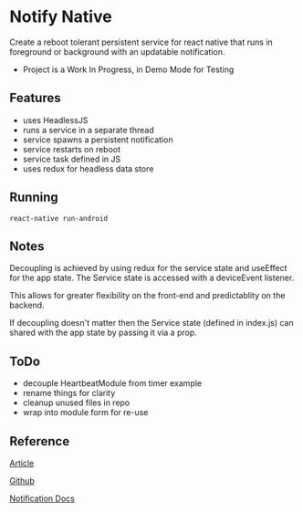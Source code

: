 # Notify Native
Create a reboot tolerant persistent service for react native that runs in foreground or background with an updatable notification.

* Project is a Work In Progress, in Demo Mode for Testing

## Features
- uses HeadlessJS
- runs a service in a separate thread
- service spawns a persistent notification
- service restarts on reboot
- service task defined in JS
- uses redux for headless data store

## Running 
```
react-native run-android
```

## Notes
Decoupling is achieved by using redux for the service state and useEffect for the app state. The Service state is accessed with a deviceEvent listener.

This allows for greater flexibility on the front-end and predictablity on the backend.

If decoupling doesn't matter then the Service state (defined in index.js) can shared with the app state by passing it via a prop.

## ToDo
- decouple HeartbeatModule from timer example
- rename things for clarity
- cleanup unused files in repo
- wrap into module form for re-use

## Reference 
[Article](https://medium.com/reactbrasil/how-to-create-an-unstoppable-service-in-react-native-using-headless-js-93656b6fd5d1)

[Github](https://github.com/mathias5r/rn-heartbeat)

[Notification Docs](https://developer.android.com/training/notify-user/build-notification.html#Updating)